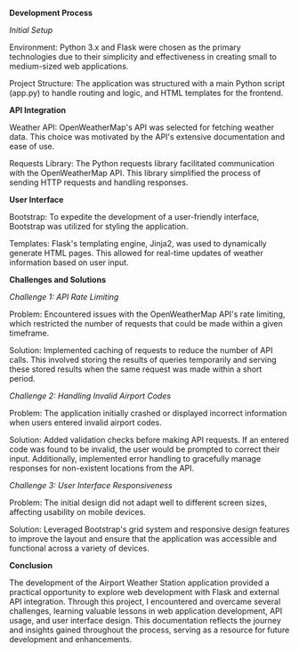 **Development Process**

_Initial Setup_

Environment: Python 3.x and Flask were chosen as the primary technologies due to their simplicity and effectiveness in creating small to medium-sized web applications.

Project Structure: The application was structured with a main Python script (app.py) to handle routing and logic, and HTML templates for the frontend.

**API Integration**

Weather API: OpenWeatherMap's API was selected for fetching weather data. This choice was motivated by the API's extensive documentation and ease of use.

Requests Library: The Python requests library facilitated communication with the OpenWeatherMap API. This library simplified the process of sending HTTP requests and handling responses.

**User Interface**

Bootstrap: To expedite the development of a user-friendly interface, Bootstrap was utilized for styling the application.

Templates: Flask's templating engine, Jinja2, was used to dynamically generate HTML pages. This allowed for real-time updates of weather information based on user input.

**Challenges and Solutions**

_Challenge 1: API Rate Limiting_

Problem: Encountered issues with the OpenWeatherMap API's rate limiting, which restricted the number of requests that could be made within a given timeframe.

Solution: Implemented caching of requests to reduce the number of API calls. This involved storing the results of queries temporarily and serving these stored results when the same request was made within a short period.

_Challenge 2: Handling Invalid Airport Codes_

Problem: The application initially crashed or displayed incorrect information when users entered invalid airport codes.

Solution: Added validation checks before making API requests. If an entered code was found to be invalid, the user would be prompted to correct their input. Additionally, implemented error handling to gracefully manage responses for non-existent locations from the API.

_Challenge 3: User Interface Responsiveness_

Problem: The initial design did not adapt well to different screen sizes, affecting usability on mobile devices.

Solution: Leveraged Bootstrap's grid system and responsive design features to improve the layout and ensure that the application was accessible and functional across a variety of devices.

**Conclusion**

The development of the Airport Weather Station application provided a practical opportunity to explore web development with Flask and external API integration. Through this project, I encountered and overcame several challenges, learning valuable lessons in web application development, API usage, and user interface design. This documentation reflects the journey and insights gained throughout the process, serving as a resource for future development and enhancements.
